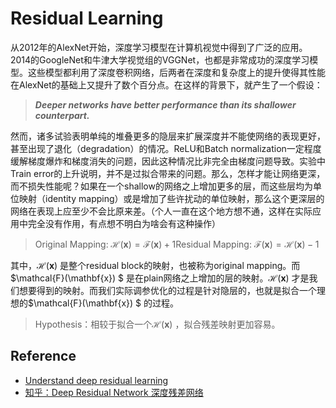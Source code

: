 # Residual Learning

从2012年的AlexNet开始，深度学习模型在计算机视觉中得到了广泛的应用。2014的GoogleNet和牛津大学视觉组的VGGNet，也都是非常成功的深度学习模型。这些模型都利用了深度卷积网络，后两者在深度和复杂度上的提升使得其性能在AlexNet的基础上又提升了数个百分点。在这样的背景下，就产生了一个假设：

> **_Deeper networks have better performance than its shallower counterpart._**

然而，诸多试验表明单纯的堆叠更多的隐层来扩展深度并不能使网络的表现更好，甚至出现了退化（degradation）的情况。ReLU和Batch normalization一定程度缓解梯度爆炸和梯度消失的问题，因此这种情况比非完全由梯度问题导致。实验中Train error的上升说明，并不是过拟合带来的问题。那么，怎样才能让网络更深，而不损失性能呢？如果在一个shallow的网络之上增加更多的层，而这些层均为单位映射（identity mapping）或是增加了些许扰动的单位映射，那么这个更深层的网络在表现上应至少不会比原来差。（个人一直在这个地方想不通，这样在实际应用中完全没有作用，有点想不明白为啥会有这种操作）

> Original Mapping: $\mathcal{H}(\mathbf{x})= \mathcal{F}(\mathbf{x}) + 1​$
> Residual Mapping: $\mathcal{F}(\mathbf{x}) =  \mathcal{H}(\mathbf{x}) -1$

其中，$\mathcal{H}(\mathbf{x})$ 是整个residual block的映射，也被称为original mapping。而$\mathcal{F}(\mathbf{x}) $ 是在plain网络之上增加的层的映射。$\mathcal{H}(\mathbf{x})$ 才是我们想要得到的映射。而我们实际调参优化的过程是针对隐层的，也就是拟合一个理想的$\mathcal{F}(\mathbf{x}) $ 的过程。

> Hypothesis：相较于拟合一个$\mathcal{H}(\mathbf{x})$ ，拟合残差映射更加容易。

## Reference

- [Understand deep residual learning](https://blog.waya.ai/deep-residual-learning-9610bb62c355 )
- [知乎：Deep Residual Network 深度残差网络](https://zhuanlan.zhihu.com/p/22447440)